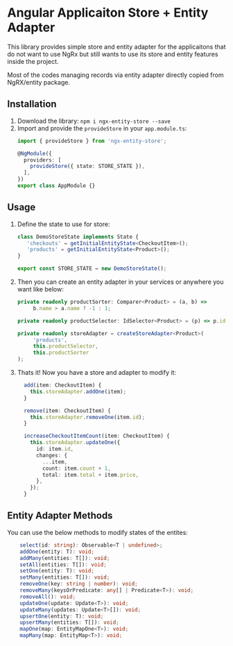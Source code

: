 # Angular Applicaiton Store + Entity Adapter

This library provides simple store and entity adapter for the applicaitons that do not want to use NgRx but still wants to use its store and entity features inside the project. 

Most of the codes managing records via entity adapter directly copied from NgRX/entity package.

## Installation
1. Download the library: `npm i ngx-entity-store --save`
2. Import and provide the `provideStore` in your `app.module.ts`:
    ```typescript
    import { provideStore } from 'ngx-entity-store';

    @NgModule({
      providers: [
        provideStore({ state: STORE_STATE }),
      ],
    })
    export class AppModule {}
    ```
## Usage
    
1. Define the state to use for store:
   ```typescript
   class DemoStoreState implements State {
      'checkouts' = getInitialEntityState<CheckoutItem>();
      'products' = getInitialEntityState<Product>();
   }

   export const STORE_STATE = new DemoStoreState();
   ```
2. Then you can create an entity adapter in your services or anywhere you want like below:
   ```typescript
   private readonly productSorter: Comparer<Product> = (a, b) =>
        b.name > a.name ? -1 : 1;
   
   private readonly productSelector: IdSelector<Product> = (p) => p.id;

   private readonly storeAdapter = createStoreAdapter<Product>(
        'products',
        this.productSelector,
        this.productSorter
   );
   ```
3. Thats it! Now you have a store and adapter to modify it:
    ```typescript
      add(item: CheckoutItem) {
        this.storeAdapter.addOne(item);
      }
    
      remove(item: CheckoutItem) {
        this.storeAdapter.removeOne(item.id);
      }
    
      increaseCheckoutItemCount(item: CheckoutItem) {
        this.storeAdapter.updateOne({
          id: item.id,
          changes: {
            ...item,
            count: item.count + 1,
            total: item.total + item.price,
          },
        });
      }
    ```

## Entity Adapter Methods
You can use the below methods to modify states of the entites:
```typescript
    select(id: string): Observable<T | undefined>;
    addOne(entity: T): void;
    addMany(entities: T[]): void;
    setAll(entities: T[]): void;
    setOne(entity: T): void;
    setMany(entities: T[]): void;
    removeOne(key: string | number): void;
    removeMany(keysOrPredicate: any[] | Predicate<T>): void;
    removeAll(): void;
    updateOne(update: Update<T>): void;
    updateMany(updates: Update<T>[]): void;
    upsertOne(entity: T): void;
    upsertMany(entities: T[]): void;
    mapOne(map: EntityMapOne<T>): void;
    mapMany(map: EntityMap<T>): void;
 ```
